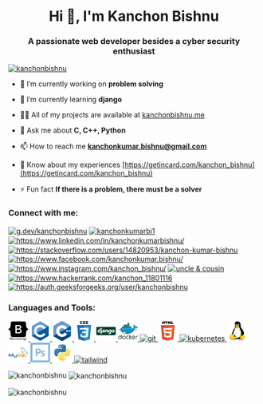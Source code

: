<h1 align="center">Hi 👋, I'm Kanchon Bishnu</h1>
<h3 align="center">A passionate web developer besides a cyber security enthusiast</h3>

<p align="left"> <a href="https://github.com/ryo-ma/github-profile-trophy"><img src="https://github-profile-trophy.vercel.app/?username=kanchonbishnu" alt="kanchonbishnu" /></a> </p>

- 🔭 I’m currently working on **problem solving**

- 🌱 I’m currently learning **django**

- 👨‍💻 All of my projects are available at [kanchonbishnu.me](kanchonbishnu.me)

- 💬 Ask me about **C, C++, Python**

- 📫 How to reach me **kanchonkumar.bishnu@gmail.com**

- 📄 Know about my experiences [https://getincard.com/kanchon_bishnu](https://getincard.com/kanchon_bishnu)

- ⚡ Fun fact **If there is a problem, there must be a solver**

<h3 align="left">Connect with me:</h3>
<p align="left">
<a href="https://dev.to/g.dev/kanchonbishnu" target="blank"><img align="center" src="https://raw.githubusercontent.com/rahuldkjain/github-profile-readme-generator/master/src/images/icons/Social/devto.svg" alt="g.dev/kanchonbishnu" height="30" width="40" /></a>
<a href="https://twitter.com/kanchonkumarbi1" target="blank"><img align="center" src="https://raw.githubusercontent.com/rahuldkjain/github-profile-readme-generator/master/src/images/icons/Social/twitter.svg" alt="kanchonkumarbi1" height="30" width="40" /></a>
<a href="https://linkedin.com/in/https://www.linkedin.com/in/kanchonkumarbishnu/" target="blank"><img align="center" src="https://raw.githubusercontent.com/rahuldkjain/github-profile-readme-generator/master/src/images/icons/Social/linked-in-alt.svg" alt="https://www.linkedin.com/in/kanchonkumarbishnu/" height="30" width="40" /></a>
<a href="https://stackoverflow.com/users/https://stackoverflow.com/users/14820953/kanchon-kumar-bishnu" target="blank"><img align="center" src="https://raw.githubusercontent.com/rahuldkjain/github-profile-readme-generator/master/src/images/icons/Social/stack-overflow.svg" alt="https://stackoverflow.com/users/14820953/kanchon-kumar-bishnu" height="30" width="40" /></a>
<a href="https://fb.com/https://www.facebook.com/kanchonkumar.bishnu/" target="blank"><img align="center" src="https://raw.githubusercontent.com/rahuldkjain/github-profile-readme-generator/master/src/images/icons/Social/facebook.svg" alt="https://www.facebook.com/kanchonkumar.bishnu/" height="30" width="40" /></a>
<a href="https://instagram.com/https://www.instagram.com/kanchon_bishnu/" target="blank"><img align="center" src="https://raw.githubusercontent.com/rahuldkjain/github-profile-readme-generator/master/src/images/icons/Social/instagram.svg" alt="https://www.instagram.com/kanchon_bishnu/" height="30" width="40" /></a>
<a href="https://www.youtube.com/c/uncle & cousin" target="blank"><img align="center" src="https://raw.githubusercontent.com/rahuldkjain/github-profile-readme-generator/master/src/images/icons/Social/youtube.svg" alt="uncle & cousin" height="30" width="40" /></a>
<a href="https://www.hackerrank.com/https://www.hackerrank.com/kanchon_11801116" target="blank"><img align="center" src="https://raw.githubusercontent.com/rahuldkjain/github-profile-readme-generator/master/src/images/icons/Social/hackerrank.svg" alt="https://www.hackerrank.com/kanchon_11801116" height="30" width="40" /></a>
<a href="https://auth.geeksforgeeks.org/user/https://auth.geeksforgeeks.org/user/kanchonbishnu" target="blank"><img align="center" src="https://raw.githubusercontent.com/rahuldkjain/github-profile-readme-generator/master/src/images/icons/Social/geeks-for-geeks.svg" alt="https://auth.geeksforgeeks.org/user/kanchonbishnu" height="30" width="40" /></a>
</p>

<h3 align="left">Languages and Tools:</h3>
<p align="left"> <a href="https://getbootstrap.com" target="_blank" rel="noreferrer"> <img src="https://raw.githubusercontent.com/devicons/devicon/master/icons/bootstrap/bootstrap-plain-wordmark.svg" alt="bootstrap" width="40" height="40"/> </a> <a href="https://www.cprogramming.com/" target="_blank" rel="noreferrer"> <img src="https://raw.githubusercontent.com/devicons/devicon/master/icons/c/c-original.svg" alt="c" width="40" height="40"/> </a> <a href="https://www.w3schools.com/cpp/" target="_blank" rel="noreferrer"> <img src="https://raw.githubusercontent.com/devicons/devicon/master/icons/cplusplus/cplusplus-original.svg" alt="cplusplus" width="40" height="40"/> </a> <a href="https://www.w3schools.com/css/" target="_blank" rel="noreferrer"> <img src="https://raw.githubusercontent.com/devicons/devicon/master/icons/css3/css3-original-wordmark.svg" alt="css3" width="40" height="40"/> </a> <a href="https://www.djangoproject.com/" target="_blank" rel="noreferrer"> <img src="https://raw.githubusercontent.com/devicons/devicon/master/icons/django/django-original.svg" alt="django" width="40" height="40"/> </a> <a href="https://www.docker.com/" target="_blank" rel="noreferrer"> <img src="https://raw.githubusercontent.com/devicons/devicon/master/icons/docker/docker-original-wordmark.svg" alt="docker" width="40" height="40"/> </a> <a href="https://git-scm.com/" target="_blank" rel="noreferrer"> <img src="https://www.vectorlogo.zone/logos/git-scm/git-scm-icon.svg" alt="git" width="40" height="40"/> </a> <a href="https://www.w3.org/html/" target="_blank" rel="noreferrer"> <img src="https://raw.githubusercontent.com/devicons/devicon/master/icons/html5/html5-original-wordmark.svg" alt="html5" width="40" height="40"/> </a> <a href="https://kubernetes.io" target="_blank" rel="noreferrer"> <img src="https://www.vectorlogo.zone/logos/kubernetes/kubernetes-icon.svg" alt="kubernetes" width="40" height="40"/> </a> <a href="https://www.linux.org/" target="_blank" rel="noreferrer"> <img src="https://raw.githubusercontent.com/devicons/devicon/master/icons/linux/linux-original.svg" alt="linux" width="40" height="40"/> </a> <a href="https://www.mysql.com/" target="_blank" rel="noreferrer"> <img src="https://raw.githubusercontent.com/devicons/devicon/master/icons/mysql/mysql-original-wordmark.svg" alt="mysql" width="40" height="40"/> </a> <a href="https://www.photoshop.com/en" target="_blank" rel="noreferrer"> <img src="https://raw.githubusercontent.com/devicons/devicon/master/icons/photoshop/photoshop-line.svg" alt="photoshop" width="40" height="40"/> </a> <a href="https://www.python.org" target="_blank" rel="noreferrer"> <img src="https://raw.githubusercontent.com/devicons/devicon/master/icons/python/python-original.svg" alt="python" width="40" height="40"/> </a> <a href="https://tailwindcss.com/" target="_blank" rel="noreferrer"> <img src="https://www.vectorlogo.zone/logos/tailwindcss/tailwindcss-icon.svg" alt="tailwind" width="40" height="40"/> </a> </p>

<p><img align="left" src="https://github-readme-stats.vercel.app/api/top-langs?username=kanchonbishnu&show_icons=true&locale=en&layout=compact" alt="kanchonbishnu" /></p>

<p>&nbsp;<img align="center" src="https://github-readme-stats.vercel.app/api?username=kanchonbishnu&show_icons=true&locale=en" alt="kanchonbishnu" /></p>

<p><img align="center" src="https://github-readme-streak-stats.herokuapp.com/?user=kanchonbishnu&" alt="kanchonbishnu" /></p>
